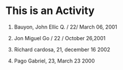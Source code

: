 # This is an Activity

1. Bauyon, John Ellic Q. / 22/ March 06, 2001

2. Jon Miguel Go / 22 / October 26,2001

3. Richard cardosa, 21, december 16 2002

4. Pago Gabriel, 23, March 23 2000